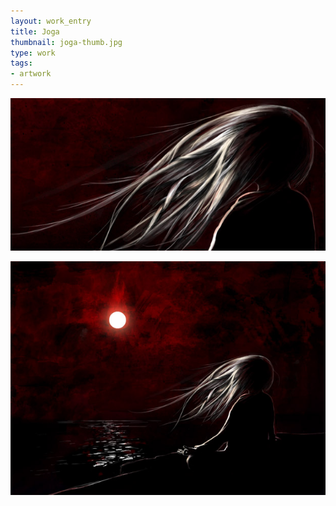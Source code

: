 ```yaml
---
layout: work_entry
title: Joga
thumbnail: joga-thumb.jpg
type: work
tags: 
- artwork
---
```


<p><img src="/assets/images/work/2010-06-15_joga_1.jpg" class="illustration" title="Illustration 1" alt="Illustration 1"></p>

<p><img src="/assets/images/work/2010-06-15_joga_2.jpg" class="illustration" title="Illustration 2" alt="Illustration 2"></p>


